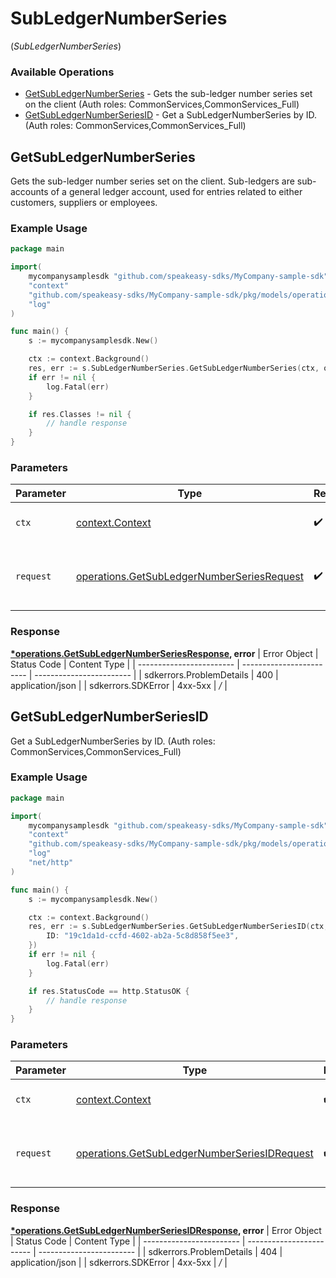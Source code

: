 # SubLedgerNumberSeries
(*SubLedgerNumberSeries*)

### Available Operations

* [GetSubLedgerNumberSeries](#getsubledgernumberseries) - Gets the sub-ledger number series set on the client (Auth roles: CommonServices,CommonServices_Full)
* [GetSubLedgerNumberSeriesID](#getsubledgernumberseriesid) - Get a SubLedgerNumberSeries by ID. (Auth roles: CommonServices,CommonServices_Full)

## GetSubLedgerNumberSeries

Gets the sub-ledger number series set on the client. Sub-ledgers are sub-accounts of a general ledger account, used
for entries related to either customers, suppliers or employees.

### Example Usage

```go
package main

import(
	mycompanysamplesdk "github.com/speakeasy-sdks/MyCompany-sample-sdk"
	"context"
	"github.com/speakeasy-sdks/MyCompany-sample-sdk/pkg/models/operations"
	"log"
)

func main() {
    s := mycompanysamplesdk.New()

    ctx := context.Background()
    res, err := s.SubLedgerNumberSeries.GetSubLedgerNumberSeries(ctx, operations.GetSubLedgerNumberSeriesRequest{})
    if err != nil {
        log.Fatal(err)
    }

    if res.Classes != nil {
        // handle response
    }
}
```

### Parameters

| Parameter                                                                                                    | Type                                                                                                         | Required                                                                                                     | Description                                                                                                  |
| ------------------------------------------------------------------------------------------------------------ | ------------------------------------------------------------------------------------------------------------ | ------------------------------------------------------------------------------------------------------------ | ------------------------------------------------------------------------------------------------------------ |
| `ctx`                                                                                                        | [context.Context](https://pkg.go.dev/context#Context)                                                        | :heavy_check_mark:                                                                                           | The context to use for the request.                                                                          |
| `request`                                                                                                    | [operations.GetSubLedgerNumberSeriesRequest](../../pkg/models/operations/getsubledgernumberseriesrequest.md) | :heavy_check_mark:                                                                                           | The request object to use for the request.                                                                   |


### Response

**[*operations.GetSubLedgerNumberSeriesResponse](../../pkg/models/operations/getsubledgernumberseriesresponse.md), error**
| Error Object             | Status Code              | Content Type             |
| ------------------------ | ------------------------ | ------------------------ |
| sdkerrors.ProblemDetails | 400                      | application/json         |
| sdkerrors.SDKError       | 4xx-5xx                  | */*                      |

## GetSubLedgerNumberSeriesID

Get a SubLedgerNumberSeries by ID. (Auth roles: CommonServices,CommonServices_Full)

### Example Usage

```go
package main

import(
	mycompanysamplesdk "github.com/speakeasy-sdks/MyCompany-sample-sdk"
	"context"
	"github.com/speakeasy-sdks/MyCompany-sample-sdk/pkg/models/operations"
	"log"
	"net/http"
)

func main() {
    s := mycompanysamplesdk.New()

    ctx := context.Background()
    res, err := s.SubLedgerNumberSeries.GetSubLedgerNumberSeriesID(ctx, operations.GetSubLedgerNumberSeriesIDRequest{
        ID: "19c1da1d-ccfd-4602-ab2a-5c8d858f5ee3",
    })
    if err != nil {
        log.Fatal(err)
    }

    if res.StatusCode == http.StatusOK {
        // handle response
    }
}
```

### Parameters

| Parameter                                                                                                        | Type                                                                                                             | Required                                                                                                         | Description                                                                                                      |
| ---------------------------------------------------------------------------------------------------------------- | ---------------------------------------------------------------------------------------------------------------- | ---------------------------------------------------------------------------------------------------------------- | ---------------------------------------------------------------------------------------------------------------- |
| `ctx`                                                                                                            | [context.Context](https://pkg.go.dev/context#Context)                                                            | :heavy_check_mark:                                                                                               | The context to use for the request.                                                                              |
| `request`                                                                                                        | [operations.GetSubLedgerNumberSeriesIDRequest](../../pkg/models/operations/getsubledgernumberseriesidrequest.md) | :heavy_check_mark:                                                                                               | The request object to use for the request.                                                                       |


### Response

**[*operations.GetSubLedgerNumberSeriesIDResponse](../../pkg/models/operations/getsubledgernumberseriesidresponse.md), error**
| Error Object             | Status Code              | Content Type             |
| ------------------------ | ------------------------ | ------------------------ |
| sdkerrors.ProblemDetails | 404                      | application/json         |
| sdkerrors.SDKError       | 4xx-5xx                  | */*                      |
